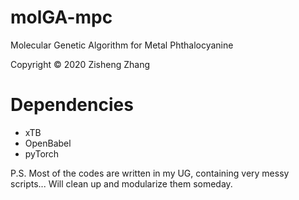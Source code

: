 # molGA-mpc
Molecular Genetic Algorithm for Metal Phthalocyanine

Copyright © 2020 Zisheng Zhang

# Dependencies
- xTB
- OpenBabel
- pyTorch

P.S. Most of the codes are written in my UG, containing very messy scripts... Will clean up and modularize them someday.
